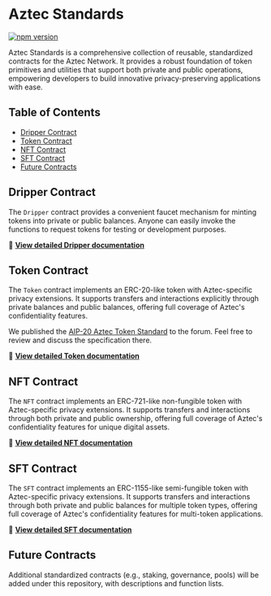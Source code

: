 # Aztec Standards

[![npm version](https://img.shields.io/npm/v/@defi-wonderland/aztec-standards.svg)](https://www.npmjs.com/package/@defi-wonderland/aztec-standards)

Aztec Standards is a comprehensive collection of reusable, standardized contracts for the Aztec Network. It provides a robust foundation of token primitives and utilities that support both private and public operations, empowering developers to build innovative privacy-preserving applications with ease.

## Table of Contents
- [Dripper Contract](#dripper-contract)
- [Token Contract](#token-contract)
- [NFT Contract](#nft-contract)
- [SFT Contract](#sft-contract)
- [Future Contracts](#future-contracts)

## Dripper Contract

The `Dripper` contract provides a convenient faucet mechanism for minting tokens into private or public balances. Anyone can easily invoke the functions to request tokens for testing or development purposes.

📖 **[View detailed Dripper documentation](src/dripper/README.md)**

## Token Contract

The `Token` contract implements an ERC-20-like token with Aztec-specific privacy extensions. It supports transfers and interactions explicitly through private balances and public balances, offering full coverage of Aztec's confidentiality features.

We published the [AIP-20 Aztec Token Standard](https://forum.aztec.network/t/request-for-comments-aip-20-aztec-token-standard/7737) to the forum. Feel free to review and discuss the specification there.

📖 **[View detailed Token documentation](src/token_contract/README.md)**

## NFT Contract

The `NFT` contract implements an ERC-721-like non-fungible token with Aztec-specific privacy extensions. It supports transfers and interactions through both private and public ownership, offering full coverage of Aztec's confidentiality features for unique digital assets.

📖 **[View detailed NFT documentation](src/nft_contract/README.md)**

## SFT Contract

The `SFT` contract implements an ERC-1155-like semi-fungible token with Aztec-specific privacy extensions. It supports transfers and interactions through both private and public balances for multiple token types, offering full coverage of Aztec's confidentiality features for multi-token applications.

📖 **[View detailed SFT documentation](src/sft_contract/README.md)**

## Future Contracts

Additional standardized contracts (e.g., staking, governance, pools) will be added under this repository, with descriptions and function lists.